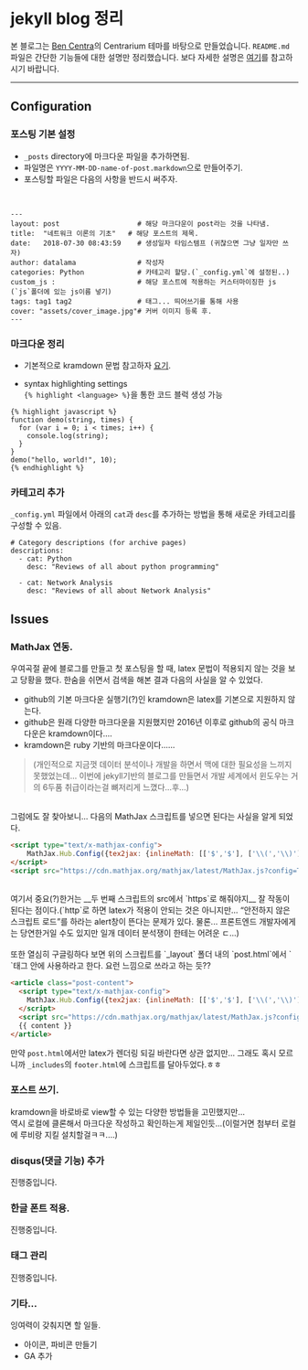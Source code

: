 jekyll blog 정리
===============
본 블로그는 [Ben Centra](https://github.com/bencentra)의 Centrarium 테마를 바탕으로 만들었습니다. `README.md` 파일은 간단한 기능들에 대한 설명만 정리했습니다. 보다 자세한 설명은 [여기](https://github.com/bencentra/centrarium)를 참고하시기 바랍니다.

---

Configuration
---------------

### 포스팅 기본 설정

* `_posts` directory에 마크다운 파일을 추가하면됨.
* 파일명은 `YYYY-MM-DD-name-of-post.markdown`으로 만들어주기.
* 포스팅할 파일은 다음의 사항을 반드시 써주자.

<br>

``` 
---
layout: post                   # 해당 마크다운이 post라는 것을 나타냄.
title:  "네트워크 이론의 기초"   # 해당 포스트의 제목.
date:   2018-07-30 08:43:59    # 생성일자 타임스템프 (귀찮으면 그냥 일자만 쓰자)
author: datalama               # 작성자
categories: Python             # 카테고리 할당.(`_config.yml`에 설정된..)
custom_js :                    # 해당 포스트에 적용하는 커스터마이징한 js (`js`폴더에 있는 js이름 넣기)
tags: tag1 tag2                # 태그... 띄어쓰기를 통해 사용
cover: "assets/cover_image.jpg"# 커버 이미지 등록 후.
---
```

### 마크다운 정리

* 기본적으로 kramdown 문법 참고하자 [요기](http://gjchoi.github.io/env/Kramdown(%EB%A7%88%ED%81%AC%EB%8B%A4%EC%9A%B4)-%EC%82%AC%EC%9A%A9%EB%B2%95/).

* syntax highlighting settings  
`{% highlight <language> %}`을 통한 코드 블럭 생성 가능

```
{% highlight javascript %}
function demo(string, times) {
  for (var i = 0; i < times; i++) {
    console.log(string);
  }
}
demo("hello, world!", 10);
{% endhighlight %}
```

### 카테고리 추가

`_config.yml` 파일에서 아래의 `cat`과 `desc`를 추가하는 방법을 통해 새로운 카테고리를 구성할 수 있음.

```
# Category descriptions (for archive pages)
descriptions:
  - cat: Python
    desc: "Reviews of all about python programming"

  - cat: Network Analysis 
    desc: "Reviews of all about Network Analysis"
```



Issues
---------------

### MathJax 연동.

우여곡절 끝에 블로그를 만들고 첫 포스팅을 할 때, latex 문법이 적용되지 않는 것을 보고 당황을 했다. 한숨을 쉬면서 검색을 해본 결과 다음의 사실을 알 수 있었다.

* github의 기본 마크다운 실행기(?)인 kramdown은 latex를 기본으로 지원하지 않는다.
* github은 원래 다양한 마크다운을 지원했지만 2016년 이후로 github의 공식 마크다운은 kramdown이다....
* kramdown은 ruby 기반의 마크다운이다......

> (개인적으로 지금껏 데이터 분석이나 개발을 하면서 맥에 대한 필요성을 느끼지 못했었는데... 이번에 jekyll기반의 블로그를 만들면서 개발 세계에서 윈도우는 거의 6두품 취급이라는걸 뼈저리게 느꼈다...후...)
<br>
그럼에도 잘 찾아보니... 다음의 MathJax 스크립트를 넣으면 된다는 사실을 알게 되었다.
<br>

```html
<script type="text/x-mathjax-config">
	MathJax.Hub.Config({tex2jax: {inlineMath: [['$','$'], ['\\(','\\)']]}});
</script>
<script src="https://cdn.mathjax.org/mathjax/latest/MathJax.js?config=TeX-AMS-MML_HTMLorMML" type="text/javascript"></script>
```
<br>
여기서 중요(?)한거는 __두 번째 스크립트의 src에서 `https`로 해줘야지__ 잘 작동이 된다는 점이다.(`http`로 하면 latex가 적용이 안되는 것은 아니지만...  “안전하지 않은 스크립트 로드”를 하라는 alert창이 뜬다는 문제가 있다. 물론... 프론트엔드 개발자에게는 당연한거일 수도 있지만 일개 데이터 분석쟁이 한테는 어려운 ㄷ...)

<br>
<br>
또한 열심히 구글링하다 보면 위의 스크립트를 `_layout` 폴더 내의 `post.html`에서 `<article>`태그 안에 사용하라고 한다. 요런 느낌으로 쓰라고 하는 듯??
<br>

```html
<article class="post-content">
  <script type="text/x-mathjax-config">
	MathJax.Hub.Config({tex2jax: {inlineMath: [['$','$'], ['\\(','\\)']]}});
  </script>
  <script src="https://cdn.mathjax.org/mathjax/latest/MathJax.js?config=TeX-AMS-MML_HTMLorMML" type="text/javascript"></script>
  {{ content }}
</article>
```
만약 `post.html`에서만 latex가 렌더링 되길 바란다면 상관 없지만... 그래도 혹시 모르니까 `_includes`의 `footer.html`에 스크립트를 달아두었다.ㅎㅎ

### 포스트 쓰기.
kramdown을 바로바로 view할 수 있는 다양한 방법들을 고민했지만...<br>
역시 로컬에 클론해서 마크다운 작성하고 확인하는게 제일인듯...(이럴거면 첨부터 로컬에 루비랑 지킬 설치할걸ㅋㅋ....)<br>

### disqus(댓글 기능) 추가

진행중입니다.

### 한글 폰트 적용.

진행중입니다.

### 태그 관리

진행중입니다.

### 기타...
잉여력이 갖춰지면 할 일들.
* 아이콘, 파비콘 만들기
* GA 추가
